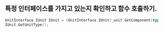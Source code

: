 특정 인터페이스를 가지고 있는지 확인하고 함수 호출하기.
-----
```C
UnitInterface.IUnit IUnit = (UnitInterface.IUnit)_unit.GetComponent(typeof(UnitInterface.IUnit));
IUnit.GetUnitType();
```
